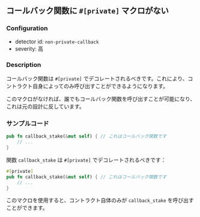 
## コールバック関数に `#[private]` マクロがない

### Configuration

* detector id: `non-private-callback`
* severity: 高

### Description

コールバック関数は `#[private]` でデコレートされるべきです。これにより、コントラクト自身によってのみ呼び出すことができるようになります。

このマクロがなければ、誰でもコールバック関数を呼び出すことが可能になり、これは元の設計に反しています。

### サンプルコード

```rust
pub fn callback_stake(&mut self) { // これはコールバック関数です
    // ...
}
```

関数 `callback_stake` は `#[private]` でデコレートされるべきです：

```rust
#[private]
pub fn callback_stake(&mut self) { // これはコールバック関数です
    // ...
}
```

このマクロを使用すると、コントラクト自体のみが `callback_stake` を呼び出すことができます。
